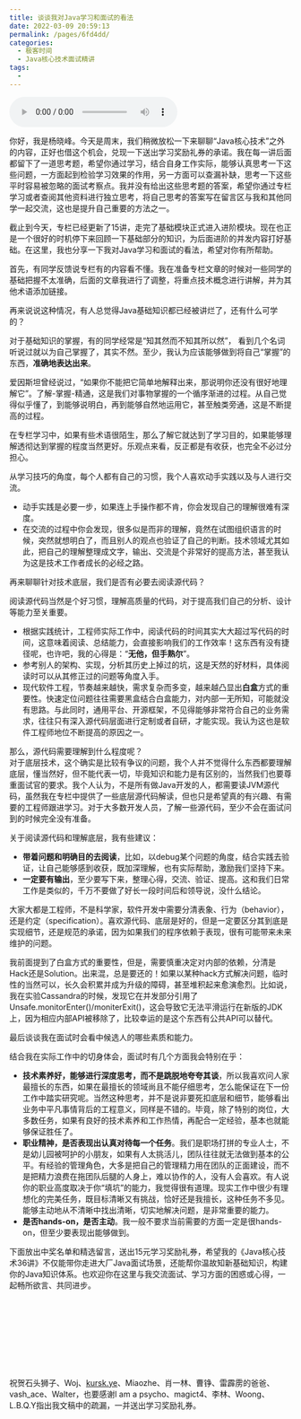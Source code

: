 ```yaml
---
title: 谈谈我对Java学习和面试的看法
date: 2022-03-09 20:59:13
permalink: /pages/6fd4dd/
categories:
  - 极客时间
  - Java核心技术面试精讲
tags:
  - 
---
```

<audio title="周末福利.谈谈我对Java学习和面试的看法" src="https://static001.geekbang.org/resource/audio/3a/38/3af1dd9515db2855e30f4823a28f5938.mp3" controls="controls"></audio> 
<p>你好，我是杨晓峰。今天是周末，我们稍微放松一下来聊聊“Java核心技术”之外的内容，正好也借这个机会，兑现一下送出学习奖励礼券的承诺。我在每一讲后面都留下了一道思考题，希望你通过学习，结合自身工作实际，能够认真思考一下这些问题，一方面起到检验学习效果的作用，另一方面可以查漏补缺，思考一下这些平时容易被忽略的面试考察点。我并没有给出这些思考题的答案，希望你通过专栏学习或者查阅其他资料进行独立思考，将自己思考的答案写在留言区与我和其他同学一起交流，这也是提升自己重要的方法之一。</p>
<p>截止到今天，专栏已经更新了15讲，走完了基础模块正式进入进阶模块。现在也正是一个很好的时机停下来回顾一下基础部分的知识，为后面进阶的并发内容打好基础。在这里，我也分享一下我对Java学习和面试的看法，希望对你有所帮助。</p>
<p><span class="orange">首先，有同学反馈说专栏有的内容看不懂。</span>我在准备专栏文章的时候对一些同学的基础把握不太准确，后面的文章我进行了调整，将重点技术概念进行讲解，并为其他术语添加链接。</p>
<p>再来说说这种情况，<span class="orange">有人总觉得Java基础知识都已经被讲烂了，还有什么可学的？</span></p>
<p>对于基础知识的掌握，有的同学经常是“知其然而不知其所以然”， 看到几个名词听说过就以为自己掌握了，其实不然。至少，我认为应该能够做到将自己“掌握”的东西，<strong>准确地表达出来</strong>。</p><!-- [[[read_end]]] -->
<p>爱因斯坦曾经说过，“如果你不能把它简单地解释出来，那说明你还没有很好地理解它”。了解-掌握-精通，这是我们对事物掌握的一个循序渐进的过程。从自己觉得似乎懂了，到能够说明白，再到能够自然地运用它，甚至触类旁通，这是不断提高的过程。</p>
<p>在专栏学习中，如果有些术语很陌生，那么了解它就达到了学习目的，如果能够理解透彻达到掌握的程度当然更好。乐观点来看，反正都是有收获，也完全不必过分担心。</p>
<p>从学习技巧的角度，每个人都有自己的习惯，我个人喜欢动手实践以及与人进行交流。</p>
<ul>
<li>动手实践是必要一步，如果连上手操作都不肯，你会发现自己的理解很难有深度。</li>
<li>在交流的过程中你会发现，很多似是而非的理解，竟然在试图组织语言的时候，突然就想明白了，而且别人的观点也验证了自己的判断。技术领域尤其如此，把自己的理解整理成文字，输出、交流是个非常好的提高方法，甚至我认为这是技术工作者成长的必经之路。</li>
</ul>
<p><span class="orange">再来聊聊针对技术底层，我们是否有必要去阅读源代码？</span></p>
<p>阅读源代码当然是个好习惯，理解高质量的代码，对于提高我们自己的分析、设计等能力至关重要。</p>
<ul>
<li>根据实践统计，工程师实际工作中，阅读代码的时间其实大大超过写代码的时间，这意味着阅读、总结能力，会直接影响我们的工作效率！这东西有没有捷径呢，也许吧，我的心得是：“<strong>无他，但手熟尔</strong>”。</li>
<li>参考别人的架构、实现，分析其历史上掉过的坑，这是天然的好材料，具体阅读时可以从其修正过的问题等角度入手。</li>
<li>现代软件工程，节奏越来越快，需求复杂而多变，越来越凸显出<strong>白盒</strong>方式的重要性。快速定位问题往往需要黑盒结合白盒能力，对内部一无所知，可能就没有思路。与此同时，通用平台、开源框架，不见得能够非常符合自己的业务需求，往往只有深入源代码层面进行定制或者自研，才能实现。我认为这也是软件工程师地位不断提高的原因之一。</li>
</ul>
<p><span class="orange">那么，源代码需要理解到什么程度呢？</span><br />
对于底层技术，这个确实是比较有争议的问题，我个人并不觉得什么东西都要理解底层，懂当然好，但不能代表一切，毕竟知识和能力是有区别的，当然我们也要尊重面试官的要求。我个人认为，不是所有做Java开发的人，都需要读JVM源代码，虽然我在专栏中提供了一些底层源代码解读，但也只是希望真的有兴趣、有需要的工程师跟进学习。对于大多数开发人员，了解一些源代码，至少不会在面试问到的时候完全没有准备。</p>
<p>关于阅读源代码和理解底层，我有些建议：</p>
<ul>
<li><strong>带着问题和明确目的去阅读</strong>，比如，以debug某个问题的角度，结合实践去验证，让自己能够感到收获，既加深理解，也有实际帮助，激励我们坚持下来。</li>
<li><strong>一定要有输出</strong>，至少要写下来，整理心得，交流、验证、提高。这和我们日常工作是类似的，千万不要做了好长一段时间后和领导说，没什么结论。</li>
</ul>
<p>大家大都是工程师，不是科学家，软件开发中需要分清表象、行为（behavior），还是约定（specification）。喜欢源代码、底层是好的，但是一定要区分其到底是实现细节，还是规范的承诺，因为如果我们的程序依赖于表现，很有可能带来未来维护的问题。</p>
<p>我前面提到了白盒方式的重要性，但是，需要慎重决定对内部的依赖，分清是Hack还是Solution。出来混，总是要还的！如果以某种hack方式解决问题，临时性的当然可以，长久会积累并成为升级的障碍，甚至堆积起来愈演愈烈。比如说，我在实验Cassandra的时候，发现它在并发部分引用了Unsafe.monitorEnter()/moniterExit()，这会导致它无法平滑运行在新版的JDK上，因为相应内部API被移除了，比较幸运的是这个东西有公共API可以替代。</p>
<p><span class="orange">最后谈谈我在面试时会看中候选人的哪些素质和能力。</span></p>
<p>结合我在实际工作中的切身体会，面试时有几个方面我会特别在乎：</p>
<ul>
<li><strong>技术素养好，能够进行深度思考，而不是跳脱地夸夸其谈</strong>，所以我喜欢问人家最擅长的东西，如果在最擅长的领域尚且不能仔细思考，怎么能保证在下一份工作中踏实研究呢。当然这种思考，并不是说非要死扣底层和细节，能够看出业务中平凡事情背后的工程意义，同样是不错的。毕竟，除了特别的岗位，大多数任务，如果有良好的技术素养和工作热情，再配合一定经验，基本也就能够保证胜任了。</li>
<li><strong>职业精神，是否表现出认真对待每一个任务</strong>。我们是职场打拼的专业人士，不是幼儿园被呵护的小朋友，如果有人太挑活儿，团队往往就无法做到基本的公平。有经验的管理角色，大多是把自己的管理精力用在团队的正面建设，而不是把精力浪费在拖团队后腿的人身上，难以协作的人，没有人会喜欢。有人说你的职业高度取决于你“填坑”的能力，我觉得很有道理。现实工作中很少有理想化的完美任务，既目标清晰又有挑战，恰好还是我擅长，这种任务不多见。能够主动地从不清晰中找出清晰，切实地解决问题，是非常重要的能力。</li>
<li><strong>是否hands-on，是否主动</strong>。我一般不要求当前需要的方面一定是很hands-on，但至少要表现出能够做到。</li>
</ul>
<p>下面放出中奖名单和精选留言，送出15元学习奖励礼券，希望我的《Java核心技术36讲》不仅能带你走进大厂Java面试场景，还能帮你温故知新基础知识，构建你的Java知识体系。<span class="orange">也欢迎你在这里与我交流面试、学习方面的困惑或心得，一起畅所欲言、共同进步。</span></p>
<p><img src="https://static001.geekbang.org/resource/image/57/8a/575e25256f663427fb51d9aa527fdf8a.jpg" alt="" /></p>
<p><img src="https://static001.geekbang.org/resource/image/54/07/5421d5bf1eea5d2a232f43db5f8a1d07.jpeg" alt="" /></p>
<p><img src="https://static001.geekbang.org/resource/image/cb/44/cbc080e0cbdfdc137d8f2ddaf30db644.jpeg" alt="" /></p>
<p><img src="https://static001.geekbang.org/resource/image/ec/7c/ecf4c99d15d6407e2b650e9e6d0d697c.jpeg" alt="" /></p>
<p><img src="https://static001.geekbang.org/resource/image/8e/8c/8e376fa283f5db1e6f2f35349d73228c.jpeg" alt="" /></p>
<p><img src="https://static001.geekbang.org/resource/image/fa/85/fa7cc9998a4d7af386e12b5577db0b85.jpeg" alt="" /></p>
<p><img src="https://static001.geekbang.org/resource/image/bc/64/bc1373d1e22023dc57710346e7dd5064.jpeg" alt="" /></p>
<p><img src="https://static001.geekbang.org/resource/image/3a/30/3a0f9e151b35ceb00ded7ebc0745d230.jpeg" alt="" /></p>
<p><img src="https://static001.geekbang.org/resource/image/b1/ea/b156224c10943df2287a71aea6a21bea.jpeg" alt="" /></p>
<p><img src="https://static001.geekbang.org/resource/image/46/26/46d5cd1d042337e5e00d2caa91d92d26.jpeg" alt="" /></p>
<p>祝贺<span class="orange">石头狮子、Woj、<a href="http://kursk.ye">kursk.ye</a>、Miaozhe、肖一林、曹铮、雷霹雳的爸爸、vash_ace、Walter</span>，也要感谢<span class="orange">I am a psycho、magict4、李林、Woong、L.B.Q.Y</span>指出我文稿中的疏漏，一并送出学习奖励礼券。</p>
<p></p>
